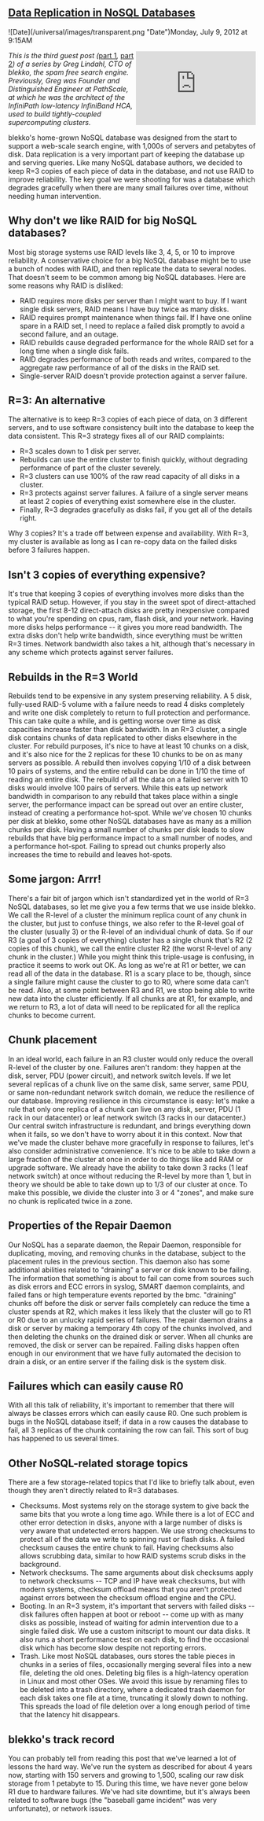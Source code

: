 ## [Data Replication in NoSQL Databases](/blog/2012/7/9/data-replication-in-nosql-databases.html)

<div class="journal-entry-tag journal-entry-tag-post-title"><span class="posted-on">![Date](/universal/images/transparent.png "Date")Monday, July 9, 2012 at 9:15AM</span></div>

<div class="body">

<iframe width="244" height="150" src="http://www.youtube.com/embed/yjspIn_Mta8?rel=0" frameborder="0" align="RIGHT"></iframe>

<span style="font-style: italic;">This is the third guest post (</span>[part 1](http://highscalability.com/blog/2012/4/25/the-anatomy-of-search-technology-blekkos-nosql-database.html)<span style="font-style: italic;">,</span> [part 2](http://highscalability.com/blog/2012/5/28/the-anatomy-of-search-technology-crawling-using-combinators.html)<span style="font-style: italic;">) of a series by Greg Lindahl, CTO of blekko, the spam free search engine. Previously, Greg was Founder and Distinguished Engineer at PathScale, at which he was the architect of the InfiniPath low-latency InfiniBand HCA, used to build tightly-coupled supercomputing clusters.</span>

blekko's home-grown NoSQL database was designed from the start to support a web-scale search engine, with 1,000s of servers and petabytes of disk. Data replication is a very important part of keeping the database up and serving queries. Like many NoSQL database authors, we decided to keep R=3 copies of each piece of data in the database, and not use RAID to improve reliability. The key goal we were shooting for was a database which degrades gracefully when there are many small failures over time, without needing human intervention.

## Why don't we like RAID for big NoSQL databases?

Most big storage systems use RAID levels like 3, 4, 5, or 10 to improve reliability. A conservative choice for a big NoSQL database might be to use a bunch of nodes with RAID, and then replicate the data to several nodes. That doesn't seem to be common among big NoSQL databases. Here are some reasons why RAID is disliked:

*   RAID requires more disks per server than I might want to buy. If I want single disk servers, RAID means I have buy twice as many disks.
*   RAID requires prompt maintenance when things fail. If I have one online spare in a RAID set, I need to replace a failed disk promptly to avoid a second failure, and an outage.
*   RAID rebuilds cause degraded performance for the whole RAID set for a long time when a single disk fails.
*   RAID degrades performance of both reads and writes, compared to the aggregate raw performance of all of the disks in the RAID set.
*   Single-server RAID doesn't provide protection against a server failure.

## R=3: An alternative

The alternative is to keep R=3 copies of each piece of data, on 3 different servers, and to use software consistency built into the database to keep the data consistent. This R=3 strategy fixes all of our RAID complaints:

*   R=3 scales down to 1 disk per server.
*   Rebuilds can use the entire cluster to finish quickly, without degrading performance of part of the cluster severely.
*   R=3 clusters can use 100% of the raw read capacity of all disks in a cluster.
*   R=3 protects against server failures. A failure of a single server means at least 2 copies of everything exist somewhere else in the cluster.
*   Finally, R=3 degrades gracefully as disks fail, if you get all of the details right.

Why 3 copies? It's a trade off between expense and availability. With R=3, my cluster is available as long as I can re-copy data on the failed disks before 3 failures happen.

## Isn't 3 copies of everything expensive?

It's true that keeping 3 copies of everything involves more disks than the typical RAID setup. However, if you stay in the sweet spot of direct-attached storage, the first 8-12 direct-attach disks are pretty inexpensive compared to what you're spending on cpus, ram, flash disk, and your network. Having more disks helps performance -- it gives you more read bandwidth. The extra disks don't help write bandwidth, since everything must be written R=3 times. Network bandwidth also takes a hit, although that's necessary in any scheme which protects against server failures.

## Rebuilds in the R=3 World

Rebuilds tend to be expensive in any system preserving reliability. A 5 disk, fully-used RAID-5 volume with a failure needs to read 4 disks completely and write one disk completely to return to full protection and performance. This can take quite a while, and is getting worse over time as disk capacities increase faster than disk bandwidth. In an R=3 cluster, a single disk contains chunks of data replicated to other disks elsewhere in the cluster. For rebuild purposes, it's nice to have at least 10 chunks on a disk, and it's also nice for the 2 replicas for these 10 chunks to be on as many servers as possible. A rebuild then involves copying 1/10 of a disk between 10 pairs of systems, and the entire rebuild can be done in 1/10 the time of reading an entire disk. The rebuild of all the data on a failed server with 10 disks would involve 100 pairs of servers. While this eats up network bandwidth in comparison to any rebuild that takes place within a single server, the performance impact can be spread out over an entire cluster, instead of creating a performance hot-spot. While we've chosen 10 chunks per disk at blekko, some other NoSQL databases have as many as a million chunks per disk. Having a small number of chunks per disk leads to slow rebuilds that have big performance impact to a small number of nodes, and a performance hot-spot. Failing to spread out chunks properly also increases the time to rebuild and leaves hot-spots.

## Some jargon: Arrr!

There's a fair bit of jargon which isn't standardized yet in the world of R=3 NoSQL databases, so let me give you a few terms that we use inside blekko. We call the R-level of a cluster the minimum replica count of any chunk in the cluster, but just to confuse things, we also refer to the R-level goal of the cluster (usually 3) or the R-level of an individual chunk of data. So if our R3 (a goal of 3 copies of everything) cluster has a single chunk that's R2 (2 copies of this chunk), we call the entire cluster R2 (the worst R-level of any chunk in the cluster.) While you might think this triple-usage is confusing, in practice it seems to work out OK. As long as we're at R1 or better, we can read all of the data in the database. R1 is a scary place to be, though, since a single failure might cause the cluster to go to R0, where some data can't be read. Also, at some point between R3 and R1, we stop being able to write new data into the cluster efficiently. If all chunks are at R1, for example, and we return to R3, a lot of data will need to be replicated for all the replica chunks to become current.

## Chunk placement

In an ideal world, each failure in an R3 cluster would only reduce the overall R-level of the cluster by one. Failures aren't random: they happen at the disk, server, PDU (power circuit), and network switch levels. If we let several replicas of a chunk live on the same disk, same server, same PDU, or same non-redundant network switch domain, we reduce the resilience of our database. Improving resilience in this circumstance is easy: let's make a rule that only one replica of a chunk can live on any disk, server, PDU (1 rack in our datacenter) or leaf network switch (3 racks in our datacenter.) Our central switch infrastructure is redundant, and brings everything down when it fails, so we don't have to worry about it in this context. Now that we've made the cluster behave more gracefully in response to failures, let's also consider administrative convenience. It's nice to be able to take down a large fraction of the cluster at once in order to do things like add RAM or upgrade software. We already have the ability to take down 3 racks (1 leaf network switch) at once without reducing the R-level by more than 1, but in theory we should be able to take down up to 1/3 of our cluster at once. To make this possible, we divide the cluster into 3 or 4 "zones", and make sure no chunk is replicated twice in a zone.

## Properties of the Repair Daemon

Our NoSQL has a separate daemon, the Repair Daemon, responsible for duplicating, moving, and removing chunks in the database, subject to the placement rules in the previous section. This daemon also has some additional abilities related to "draining" a server or disk known to be failing. The information that something is about to fail can come from sources such as disk errors and ECC errors in syslog, SMART daemon complaints, and failed fans or high temperature events reported by the bmc. "draining" chunks off before the disk or server fails completely can reduce the time a cluster spends at R2, which makes it less likely that the cluster will go to R1 or R0 due to an unlucky rapid series of failures. The repair daemon drains a disk or server by making a temporary 4th copy of the chunks involved, and then deleting the chunks on the drained disk or server. When all chunks are removed, the disk or server can be repaired. Failing disks happen often enough in our environment that we have fully automated the decision to drain a disk, or an entire server if the failing disk is the system disk.

## Failures which can easily cause R0

With all this talk of reliability, it's important to remember that there will always be classes errors which can easily cause R0\. One such problem is bugs in the NoSQL database itself; if data in a row causes the database to fail, all 3 replicas of the chunk containing the row can fail. This sort of bug has happened to us several times.

## Other NoSQL-related storage topics

There are a few storage-related topics that I'd like to briefly talk about, even though they aren't directly related to R=3 databases.

*   Checksums. Most systems rely on the storage system to give back the same bits that you wrote a long time ago. While there is a lot of ECC and other error detection in disks, anyone with a large number of disks is very aware that undetected errors happen. We use strong checksums to protect all of the data we write to spinning rust or flash disks. A failed checksum causes the entire chunk to fail. Having checksums also allows scrubbing data, similar to how RAID systems scrub disks in the background.
*   Network checksums. The same arguments about disk checksums apply to network checksums -- TCP and IP have weak checksums, but with modern systems, checksum offload means that you aren't protected against errors between the checksum offload engine and the CPU.
*   Booting. In an R=3 system, it's important that servers with failed disks -- disk failures often happen at boot or reboot -- come up with as many disks as possible, instead of waiting for admin intervention due to a single failed disk. We use a custom initscript to mount our data disks. It also runs a short performance test on each disk, to find the occasional disk which has become slow despite not reporting errors.
*   Trash. Like most NoSQL databases, ours stores the table pieces in chunks in a series of files, occasionally merging several files into a new file, deleting the old ones. Deleting big files is a high-latency operation in Linux and most other OSes. We avoid this issue by renaming files to be deleted into a trash directory, where a dedicated trash daemon for each disk takes one file at a time, truncating it slowly down to nothing. This spreads the load of file deletion over a long enough period of time that the latency hit disappears.

## blekko's track record

You can probably tell from reading this post that we've learned a lot of lessons the hard way. We've run the system as described for about 4 years now, starting with 150 servers and growing to 1,500, scaling our raw disk storage from 1 petabyte to 15\. During this time, we have never gone below R1 due to hardware failures. We've had site downtime, but it's always been related to software bugs (the "baseball game incident" was very unfortunate), or network issues.

</div>